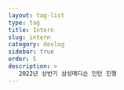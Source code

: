 ```yaml
---
layout: tag-list
type: tag
title: Intern
slug: intern
category: devlog
sidebar: true
order: 5
description: >
   2022년 상반기 삼성메디슨 인턴 진행
---
```

